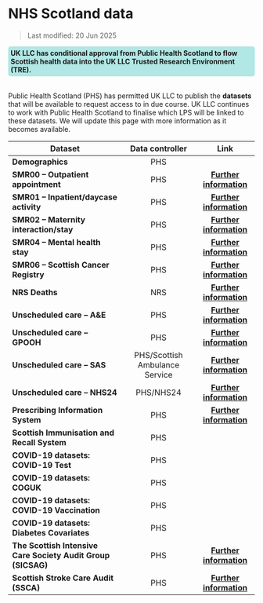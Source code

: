 # NHS Scotland data
>Last modified: 20 Jun 2025
<div style="background-color: rgba(0, 178, 169, 0.3); padding: 5px; border-radius: 5px;"><strong>UK LLC has conditional approval from Public Health Scotland to flow Scottish health data into the UK LLC Trusted Research Environment (TRE).</strong></div>  
<br>

Public Health Scotland (PHS) has permitted UK LLC to publish the **datasets** that will be available to request access to in due course. UK LLC continues to work with Public Health Scotland to finalise which LPS will be linked to these datasets. We will update this page with more information as it becomes available.

|**Dataset**|**Data controller**|**Link**|
|---|:---:|:---:|
|**Demographics**|PHS||
|**SMR00 – Outpatient appointment**|PHS|[**Further information**](https://www.publichealthscotland.scot/resources-and-tools/health-intelligence-and-data-management/national-data-catalogue/smr-data-manual/definitions-by-smr-record-section/smr00-outpatient-attendance/)|
|**SMR01 – Inpatient/daycase activity**|PHS|[**Further information**](https://www.publichealthscotland.scot/resources-and-tools/health-intelligence-and-data-management/national-data-catalogue/smr-data-manual/definitions-by-smr-record-section/smr01-generalacute-inpatient-and-day-case/)|
|**SMR02 – Maternity interaction/stay**|PHS|[**Further information**](https://www.publichealthscotland.scot/resources-and-tools/health-intelligence-and-data-management/national-data-catalogue/smr-data-manual/definitions-by-smr-record-section/smr02-maternity-inpatient-and-day-case/general-definitions/)|
|**SMR04 – Mental health stay**|PHS|[**Further information**](https://www.publichealthscotland.scot/resources-and-tools/health-intelligence-and-data-management/national-data-catalogue/smr-data-manual/definitions-by-smr-record-section/smr04-mental-health-inpatient-and-day-case/general-definitions/)|
|**SMR06 – Scottish Cancer Registry**|PHS|[**Further information**](https://www.publichealthscotland.scot/resources-and-tools/health-intelligence-and-data-management/national-data-catalogue/national-datasets/search-the-datasets/scottish-cancer-registry-smr06/)|
|**NRS Deaths**|NRS|[**Further information**](https://www.publichealthscotland.scot/resources-and-tools/health-intelligence-and-data-management/electronic-data-research-and-innovation-service-edris/service-updates/national-records-of-scotland-nrs-death-data/)|
|**Unscheduled care – A&E**|PHS|[**Further information**](https://publichealthscotland.scot/resources-and-tools/health-intelligence-and-data-management/national-data-catalogue/national-datasets/search-the-datasets/accident-and-emergency-data-mart-ae2/)|
|**Unscheduled care – GPOOH**|PHS|[**Further information**](https://publichealthscotland.scot/resources-and-tools/health-intelligence-and-data-management/national-data-catalogue/national-datasets/search-the-datasets/primary-care-out-of-hours-ooh/)|
|**Unscheduled care – SAS**|PHS/Scottish Ambulance Service|[**Further information**](https://www.publichealthscotland.scot/resources-and-tools/health-intelligence-and-data-management/data-management-in-secondary-care-hospital-activity/unscheduled-care/nhs-24-and-sas/)|
|**Unscheduled care – NHS24**|PHS/NHS24|[**Further information**](https://www.publichealthscotland.scot/resources-and-tools/health-intelligence-and-data-management/data-management-in-secondary-care-hospital-activity/unscheduled-care/nhs-24-and-sas/)|
|**Prescribing Information System**|PHS|[**Further information**](https://publichealthscotland.scot/resources-and-tools/health-intelligence-and-data-management/national-data-catalogue/national-datasets/search-the-datasets/prescribing-information-system-pis/)|
|**Scottish Immunisation and Recall System**|PHS||
|**COVID-19 datasets: COVID-19 Test**|PHS||
|**COVID-19 datasets: COGUK**|PHS||
|**COVID-19 datasets: COVID-19 Vaccination**|PHS||
|**COVID-19 datasets: Diabetes Covariates**|PHS||
|**The Scottish Intensive Care Society Audit Group (SICSAG)**|PHS|[**Further information**](https://publichealthscotland.scot/resources-and-tools/health-intelligence-and-data-management/national-data-catalogue/national-datasets/search-the-datasets/scottish-intensive-care-society-audit-group-sicsag/)|
|**Scottish Stroke Care Audit (SSCA)**|PHS|[**Further information**](https://publichealthscotland.scot/resources-and-tools/health-intelligence-and-data-management/national-data-catalogue/national-datasets/search-the-datasets/scottish-stroke-care-audit-ssca/)||







